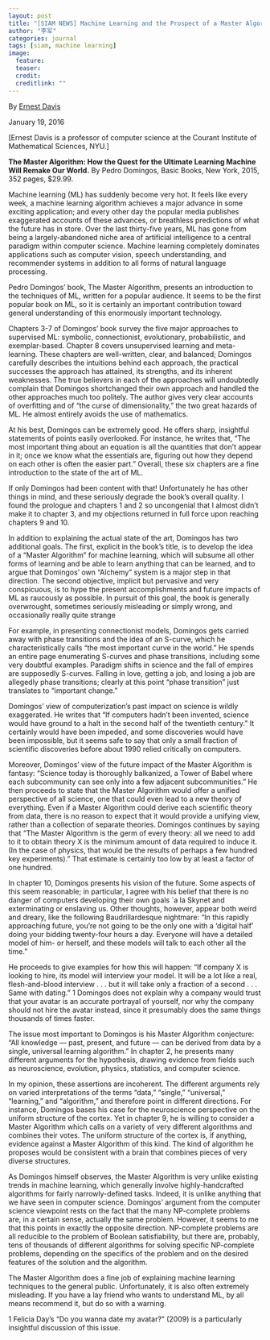 ```yaml
---
layout: post
title: "[SIAM NEWS] Machine Learning and the Prospect of a Master Algorithm"
author: "李军"
categories: journal
tags: [siam, machine learning]
image:
  feature:
  teaser:
  credit: 
  creditlink: ""
---
```


By <u>Ernest Davis</u>

January 19, 2016

[Ernest Davis is a professor of computer science at the Courant Institute of Mathematical Sciences, NYU.]

**The Master Algorithm: How the Quest for the Ultimate Learning Machine Will Remake Our World.** By Pedro Domingos, Basic Books, New York, 2015, 352 pages, $29.99.

Machine learning (ML) has suddenly become very hot. It feels like every week, a machine learning algorithm achieves a major advance in some exciting application; and every other day the popular media publishes exaggerated accounts of these advances, or breathless predictions of what the future has in store. Over the last thirty-five years, ML has gone from being a largely-abandoned niche area of artificial intelligence to a central paradigm within computer science. Machine learning completely dominates applications such as computer vision, speech understanding, and recommender systems in addition to all forms of natural language processing.

Pedro Domingos’ book, The Master Algorithm, presents an introduction to the techniques of ML, written for a popular audience. It seems to be the first popular book on ML, so it is certainly an important contribution toward general understanding of this enormously important technology.

Chapters 3-7 of Domingos’ book survey the five major approaches to supervised ML: symbolic, connectionist, evolutionary, probabilistic, and exemplar-based. Chapter 8 covers unsupervised learning and meta-learning. These chapters are well-written, clear, and balanced; Domingos carefully describes the intuitions behind each approach, the practical successes the approach has attained, its strengths, and its inherent weaknesses. The true believers in each of the approaches will undoubtedly complain that Domingos shortchanged their own approach and handled the other approaches much too politely. The author gives very clear accounts of overfitting and of “the curse of dimensionality,” the two great hazards of ML. He almost entirely avoids the use of mathematics.

At his best, Domingos can be extremely good. He offers sharp, insightful statements of points easily overlooked. For instance, he writes that, “The most important thing about an equation is all the quantities that don’t appear in it; once we know what the essentials are, figuring out how they depend on each other is often the easier part.” Overall, these six chapters are a fine introduction to the state of the art of ML.

If only Domingos had been content with that! Unfortunately he has other things in mind, and these seriously degrade the book’s overall quality. I found the prologue and chapters 1 and 2 so uncongenial that I almost didn’t make it to chapter 3, and my objections returned in full force upon reaching chapters 9 and 10.

In addition to explaining the actual state of the art, Domingos has two additional goals. The first, explicit in the book’s title, is to develop the idea of a “Master Algorithm” for machine learning, which will subsume all other forms of learning and be able to learn anything that can be learned, and to argue that Domingos’ own “Alchemy” system is a major step in that direction. The second objective, implicit but pervasive and very conspicuous, is to hype the present accomplishments and future impacts of ML as raucously as possible. In pursuit of this goal, the book is generally overwrought, sometimes seriously misleading or simply wrong, and occasionally really quite strange

For example, in presenting connectionist models, Domingos gets carried away with phase transitions and the idea of an S-curve, which he characteristically calls “the most important curve in the world.” He spends an entire page enumerating S-curves and phase transitions, including some very doubtful examples. Paradigm shifts in science and the fall of empires are supposedly S-curves. Falling in love, getting a job, and losing a job are allegedly phase transitions; clearly at this point “phase transition” just translates to “important change.”

Domingos’ view of computerization’s past impact on science is wildly exaggerated. He writes that “If computers hadn’t been invented, science would have ground to a halt in the second half of the twentieth century.” It certainly would have been impeded, and some discoveries would have been impossible, but it seems safe to say that only a small fraction of scientific discoveries before about 1990 relied critically on computers. 

Moreover, Domingos’ view of the future impact of the Master Algorithm is fantasy: “Science today is thoroughly balkanized, a Tower of Babel where each subcommunity can see only into a few adjacent subcommunities.” He then proceeds to state that the Master Algorithm would offer a unified perspective of all science, one that could even lead to a new theory of everything. Even if a Master Algorithm could derive each scientific theory from data, there is no reason to expect that it would provide a unifying view, rather than a collection of separate theories. Domingos continues by saying that “The Master Algorithm is the germ of every theory: all we need to add to it to obtain theory X is the minimum amount of data required to induce it. (In the case of physics, that would be the results of perhaps a few hundred key experiments).” That estimate is certainly too low by at least a factor of one hundred.

In chapter 10, Domingos presents his vision of the future. Some aspects of this seem reasonable; in particular, I agree with his belief that there is no danger of computers developing their own goals `a la Skynet and exterminating or enslaving us. Other thoughts, however, appear both weird and dreary, like the following Baudrillardesque nightmare: “In this rapidly approaching future, you’re not going to be the only one with a ‘digital half’ doing your bidding twenty-four hours a day. Everyone will have a detailed model of him- or herself, and these models will talk to each other all the time.”

He proceeds to give examples for how this will happen: “If company X is looking to hire, its model will interview your model. It will be a lot like a real, flesh-and-blood interview . . . but it will take only a fraction of a second . . . Same with dating.” 1 Domingos does not explain why a company would trust that your avatar is an accurate portrayal of yourself, nor why the company should not hire the avatar instead, since it presumably does the same things thousands of times faster.

The issue most important to Domingos is his Master Algorithm conjecture: “All knowledge — past, present, and future — can be derived from data by a single, universal learning algorithm.” In chapter 2, he presents many different arguments for the hypothesis, drawing evidence from fields such as neuroscience, evolution, physics, statistics, and computer science.

In my opinion, these assertions are incoherent. The different arguments rely on varied interpretations of the terms “data,” “single,” “universal,” “learning,” and “algorithm,” and therefore point in different directions. For instance, Domingos bases his case for the neuroscience perspective on the uniform structure of the cortex. Yet in chapter 9, he is willing to consider a Master Algorithm which calls on a variety of very different algorithms and combines their votes. The uniform structure of the cortex is, if anything, evidence against a Master Algorithm of this kind. The kind of algorithm he proposes would be consistent with a brain that combines pieces of very diverse structures.

As Domingos himself observes, the Master Algorithm is very unlike existing trends in machine learning, which generally involve highly-handcrafted algorithms for fairly narrowly-defined tasks. Indeed, it is unlike anything that we have seen in computer science. Domingos’ argument from the computer science viewpoint rests on the fact that the many NP-complete problems are, in a certain sense, actually the same problem. However, it seems to me that this points in exactly the opposite direction. NP-complete problems are all reducible to the problem of Boolean satisfiability, but there are, probably, tens of thousands of different algorithms for solving specific NP-complete problems, depending on the specifics of the problem and on the desired features of the solution and the algorithm.

The Master Algorithm does a fine job of explaining machine learning techniques to the general public. Unfortunately, it is also often extremely misleading.  If you have a lay friend who wants to understand ML, by all means recommend it, but do so with a warning.


1 Felicia Day’s “Do you wanna date my avatar?” (2009) is a particularly insightful discussion of this issue.
